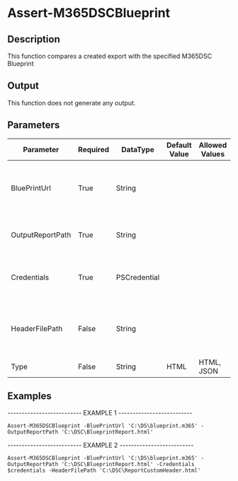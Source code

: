 ﻿# Assert-M365DSCBlueprint

## Description

This function compares a created export with the specified M365DSC Blueprint

## Output

This function does not generate any output.

## Parameters

| Parameter | Required | DataType | Default Value | Allowed Values | Description |
| --- | --- | --- | --- | --- | --- |
| BluePrintUrl | True | String |  |  | Specifies the url to the blueprint to which the tenant should be compared. |
| OutputReportPath | True | String |  |  | Specifies the path of the report that will be created. |
| Credentials | True | PSCredential |  |  | Specifies the credentials that will be used for authentication. |
| HeaderFilePath | False | String |  |  | Specifies that file that contains a custom header for the report. |
| Type | False | String | HTML | HTML, JSON |  |

## Examples

-------------------------- EXAMPLE 1 --------------------------

`Assert-M365DSCBlueprint -BluePrintUrl 'C:\DS\blueprint.m365' -OutputReportPath 'C:\DSC\BlueprintReport.html'`

-------------------------- EXAMPLE 2 --------------------------

`Assert-M365DSCBlueprint -BluePrintUrl 'C:\DS\blueprint.m365' -OutputReportPath 'C:\DSC\BlueprintReport.html' -Credentials $credentials -HeaderFilePath 'C:\DSC\ReportCustomHeader.html'`


